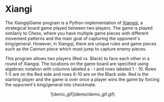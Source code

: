 # Xiangi

The XiangqiGame program is a Python implementation of [Xiangqi](https://en.wikipedia.org/wiki/Xiangqi), a strategical board game played between two players. The game is played similarly to Chess, where you have multiple game pieces with different movement patterns and the main goal of capturing the opponent's king/general. However, in Xiangqi, there are unique rules and game pieces such as the Cannon piece which must jump to capture enemy pieces. 

This program allows two players (Red vs. Black) to face each other in a round of Xiangqi. The locations on the game board are specified using algebraic notation with columns labeled a - i and rows labeled 1 - 10. Rows 1-5 are on the Red side and rows 6-10 are on the Black side. Red is the starting player and the game is over once a player wins the game by forcing the opponent's king/general into checkmate.

<p align="center">
![demo_gif](demo/demo_gif.gif)
</p>
